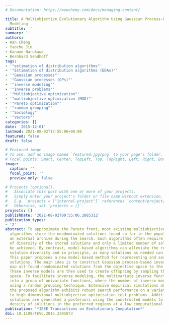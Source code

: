 ```yaml
---
# Documentation: https://wowchemy.com/docs/managing-content/

title: A Multiobjective Evolutionary Algorithm Using Gaussian Process-Based Inverse
  Modeling
subtitle: ''
summary: ''
authors:
- Ran Cheng
- Yaochu Jin
- Kaname Narukawa
- Bernhard Sendhoff
tags:
- '"estimation of distribution algorithms"'
- '"Estimation of distribution algorithms (EDAs)"'
- '"Gaussian processes"'
- '"Gaussian processes (GPs)"'
- '"inverse modeling"'
- '"Inverse problems"'
- '"Multiobjective optimization"'
- '"multiobjective optimization (MOO)"'
- '"Pareto optimization"'
- '"random grouping"'
- '"Sociology"'
- '"Vectors"'
categories: []
date: '2015-12-01'
lastmod: 2021-08-02T17:55:06+08:00
featured: false
draft: false

# Featured image
# To use, add an image named `featured.jpg/png` to your page's folder.
# Focal points: Smart, Center, TopLeft, Top, TopRight, Left, Right, BottomLeft, Bottom, BottomRight.
image:
  caption: ''
  focal_point: ''
  preview_only: false

# Projects (optional).
#   Associate this post with one or more of your projects.
#   Simply enter your project's folder or file name without extension.
#   E.g. `projects = ["internal-project"]` references `content/project/deep-learning/index.md`.
#   Otherwise, set `projects = []`.
projects: []
publishDate: '2021-08-02T09:55:06.108531Z'
publication_types:
- '2'
abstract: To approximate the Pareto front, most existing multiobjective evolutionary
  algorithms store the nondominated solutions found so far in the population or in
  an external archive during the search. Such algorithms often require a high degree
  of diversity of the stored solutions and only a limited number of solutions can
  be achieved. By contrast, model-based algorithms can alleviate the requirement on
  solution diversity and in principle, as many solutions as needed can be generated.
  This paper proposes a new model-based method for representing and searching nondominated
  solutions. The main idea is to construct Gaussian process-based inverse models that
  map all found nondominated solutions from the objective space to the decision space.
  These inverse models are then used to create offspring by sampling the objective
  space. To facilitate inverse modeling, the multivariate inverse function is decomposed
  into a group of univariate functions, where the number of inverse models is reduced
  using a random grouping technique. Extensive empirical simulations demonstrate that
  the proposed algorithm exhibits robust search performance on a variety of medium
  to high dimensional multiobjective optimization test problems. Additional nondominated
  solutions are generated a posteriori using the constructed models to increase the
  density of solutions in the preferred regions at a low computational cost.
publication: '*IEEE Transactions on Evolutionary Computation*'
doi: 10.1109/TEVC.2015.2395073
---
```

